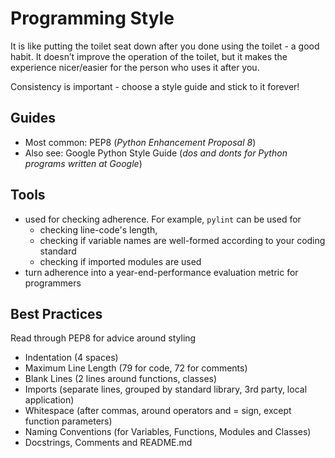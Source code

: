 # Programming Style

It is like putting the toilet seat down after you done using the toilet - a good habit. It doesn’t improve the operation of the toilet, but it makes the experience nicer/easier for the person who uses it after you.

Consistency is important - choose a style guide and stick to it forever!

## Guides

- Most common: PEP8 (_Python Enhancement Proposal 8_)
- Also see: Google Python Style Guide (_dos and donts for Python programs written at Google_)

## Tools

- used for checking adherence.
For example, `pylint` can be used for
  - checking line-code's length,
  - checking if variable names are well-formed according to your coding standard
  - checking if imported modules are used
- turn adherence into a year-end-performance evaluation metric for programmers

## Best Practices

Read through PEP8 for advice around styling

- Indentation (4 spaces)
- Maximum Line Length (79 for code, 72 for comments)
- Blank Lines (2 lines around functions, classes)
- Imports (separate lines, grouped by standard library, 3rd party, local application)
- Whitespace (after commas, around operators and = sign, except function parameters)
- Naming Conventions (for Variables, Functions, Modules and Classes)
- Docstrings, Comments and README.md
